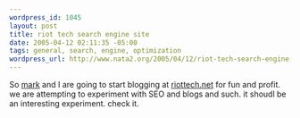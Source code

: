 ```yaml
--- 
wordpress_id: 1045
layout: post
title: riot tech search engine site
date: 2005-04-12 02:11:35 -05:00
tags: general, search, engine, optimization
wordpress_url: http://www.nata2.org/2005/04/12/riot-tech-search-engine-site/
---
```

So <a href="http://markhayward.net">mark</a> and I are going to start blogging at <a href="http://riottech.net">riottech.net</a> for fun and profit. we are attempting to experiment with SEO and blogs and such. it shoudl be an interesting experiment. check it. 

